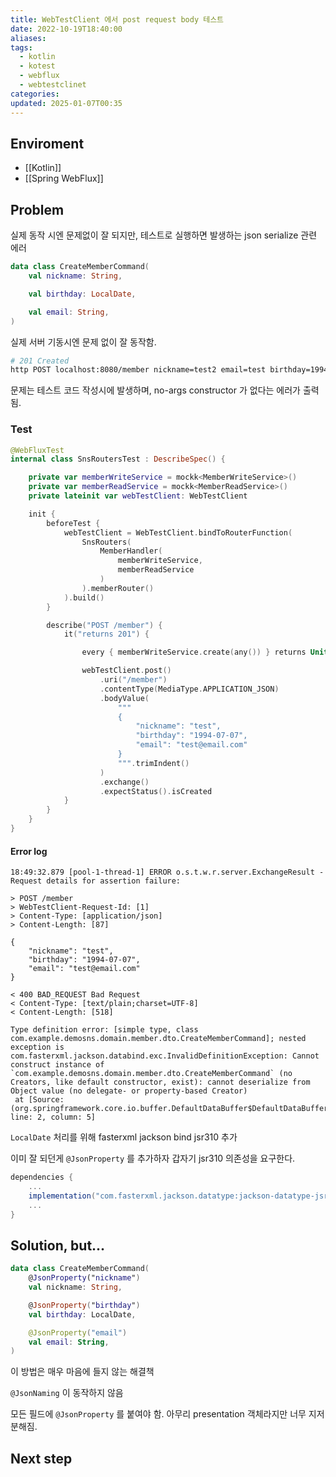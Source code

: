 ```yaml
---
title: WebTestClient 에서 post request body 테스트
date: 2022-10-19T18:40:00
aliases: 
tags:
  - kotlin
  - kotest
  - webflux
  - webtestclinet
categories: 
updated: 2025-01-07T00:35
---
```


## Enviroment

- [[Kotlin]]
- [[Spring WebFlux]]

## Problem

실제 동작 시엔 문제없이 잘 되지만, 테스트로 실행하면 발생하는 json serialize 관련 에러

```kotlin
data class CreateMemberCommand(
    val nickname: String,

    val birthday: LocalDate,

    val email: String,
)
```

실제 서버 기동시엔 문제 없이 잘 동작함.

```bash
# 201 Created
http POST localhost:8080/member nickname=test2 email=test birthday=1994-07-07
```

문제는 테스트 코드 작성시에 발생하며, no-args constructor 가 없다는 에러가 출력됨.

### Test

```kotlin
@WebFluxTest
internal class SnsRoutersTest : DescribeSpec() {

    private var memberWriteService = mockk<MemberWriteService>()
    private var memberReadService = mockk<MemberReadService>()
    private lateinit var webTestClient: WebTestClient

    init {
        beforeTest {
            webTestClient = WebTestClient.bindToRouterFunction(
                SnsRouters(
                    MemberHandler(
                        memberWriteService,
                        memberReadService
                    )
                ).memberRouter()
            ).build()
        }

        describe("POST /member") {
            it("returns 201") {

                every { memberWriteService.create(any()) } returns Unit

                webTestClient.post()
                    .uri("/member")
                    .contentType(MediaType.APPLICATION_JSON)
                    .bodyValue(
                        """
                        {
                            "nickname": "test",
                            "birthday": "1994-07-07",
                            "email": "test@email.com"
                        }
                        """.trimIndent()
                    )
                    .exchange()
                    .expectStatus().isCreated
            }
        } 
    }
}
```

#### Error log

```logs
18:49:32.879 [pool-1-thread-1] ERROR o.s.t.w.r.server.ExchangeResult - Request details for assertion failure:

> POST /member
> WebTestClient-Request-Id: [1]
> Content-Type: [application/json]
> Content-Length: [87]

{
    "nickname": "test",
    "birthday": "1994-07-07",
    "email": "test@email.com"
}

< 400 BAD_REQUEST Bad Request
< Content-Type: [text/plain;charset=UTF-8]
< Content-Length: [518]

Type definition error: [simple type, class com.example.demosns.domain.member.dto.CreateMemberCommand]; nested exception is com.fasterxml.jackson.databind.exc.InvalidDefinitionException: Cannot construct instance of `com.example.demosns.domain.member.dto.CreateMemberCommand` (no Creators, like default constructor, exist): cannot deserialize from Object value (no delegate- or property-based Creator)
 at [Source: (org.springframework.core.io.buffer.DefaultDataBuffer$DefaultDataBufferInputStream); line: 2, column: 5]
```

`LocalDate` 처리를 위해 fasterxml jackson bind jsr310 추가

이미 잘 되던게 `@JsonProperty` 를 추가하자 갑자기 jsr310 의존성을 요구한다.

```gradle
dependencies {
	...
    implementation("com.fasterxml.jackson.datatype:jackson-datatype-jsr310")
	...
}

```

## Solution, but...

```kotlin
data class CreateMemberCommand(
    @JsonProperty("nickname")
    val nickname: String,

    @JsonProperty("birthday")
    val birthday: LocalDate,

    @JsonProperty("email")
    val email: String,
) 
```

이 방법은 매우 마음에 들지 않는 해결책

`@JsonNaming` 이 동작하지 않음

모든 필드에 `@JsonProperty` 를 붙여야 함. 아무리 presentation 객체라지만 너무 지저분해짐.

## Next step
